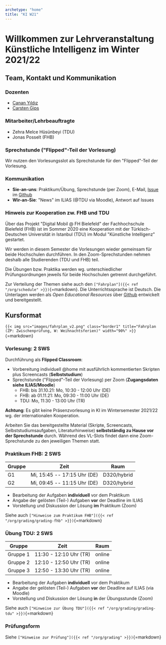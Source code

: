 ```yaml
---
archetype: "home"
title: "KI W21"
---
```



# Willkommen zur Lehrveranstaltung Künstliche Intelligenz im Winter 2021/22

## Team, Kontakt und Kommunikation

### Dozenten

-   [Canan Yıldız](mailto:canan.yildiz@tau.edu.tr)
-   [Carsten Gips](https://www.fh-bielefeld.de/minden/ueber-uns/personenverzeichnis/carsten-gips)

### Mitarbeiter/Lehrbeauftragte

-   Zehra Melce Hüsünbeyi (TDU)
-   Jonas Posselt (FHB)

### Sprechstunde ("Flipped"-Teil der Vorlesung)

Wir nutzen den Vorlesungsslot als Sprechstunde für den "Flipped"-Teil der Vorlesung.

### Kommunikation

-   **Sie-an-uns**: Praktikum/Übung, Sprechstunde (per Zoom), E-Mail,
    [Issue](https://github.com/KI-Vorlesung/Lecture/issues/new/choose) im
    [Github](https://github.com/KI-Vorlesung/Lecture)
-   **Wir-an-Sie**: "News" im ILIAS (@TDU via Moodle), Antwort auf Issues

### Hinweis zur Kooperation zw. FHB und TDU

Über das Projekt "Digital Mobil @ FH Bielefeld" der Fachhochschule Bielefeld (FHB) ist im Sommer 2020
eine Kooperation mit der Türkisch-Deutschen Universität in Istanbul (TDU) im Modul "Künstliche
Intelligenz" gestartet.

Wir werden in diesem Semester die Vorlesungen wieder gemeinsam für beide Hochschulen durchführen.
In den Zoom-Sprechstunden nehmen deshalb alle Studierenden (TDU und FHB) teil.

Die Übungen bzw. Praktika werden wg. unterschiedlicher Prüfungsordnungen jeweils für beide
Hochschulen getrennt durchgeführt.

Zur Verteilung der Themen siehe auch den `["Fahrplan"]({{< ref "/org/schedule" >}})`{=markdown}.
Die Unterrichtssprache ist Deutsch. Die Unterlagen werden als *Open Educational Resources* über
[Github](https://github.com/KI-Vorlesung/Lecture) entwickelt und bereitgestellt.


## Kursformat

`{{< img src="images/fahrplan_v2.png" class="border1" title="Fahrplan (ZP: Zwischenprüfung, W: Weihnachtsferien)" width="90%" >}}`{=markdown}

### Vorlesung: 2 SWS

Durchführung als **Flipped Classroom**:
*   Vorbereitung individuell \@home mit ausführlich kommentierten Skripten plus Screencasts
    (**Selbststudium**)
*   Sprechstunde ("Flipped"-Teil der Vorlesung) per Zoom (**Zugangsdaten siehe ILIAS/Moodle**)
    *   FHB: bis 31.10.21: Mo, 10:30 - 12:00 Uhr (DE)
    *   FHB: ab 01.11.21: Mo, 09:30 - 11:00 Uhr (DE)
    *   TDU: Mo, 11:30 - 13:00 Uhr (TR)

**Achtung**: Es gibt keine Präsenzvorlesung in KI im Wintersemester 2021/22 wg. der internationalen Kooperation.

Arbeiten Sie das bereitgestellte Material (Skripte, Screencasts, Selbststudiumsaufgaben,
Literaturhinweise) **selbstständig zu Hause vor der Sprechstunde** durch. Während des
VL-Slots findet dann eine Zoom-Sprechstunde zu den jeweiligen Themen statt.

### Praktikum FHB: 2 SWS

| Gruppe | Zeit                        | Raum        |
|--------|-----------------------------|-------------|
| G1     | Mi, 15:45 -- 17:15 Uhr (DE) | D320/hybrid |
| G2     | Mi, 09:45 -- 11:15 Uhr (DE) | D320/hybrid |

-   Bearbeitung der Aufgaben **individuell** vor dem Praktikum
-   Angabe der gelösten (Teil-) Aufgaben **vor** der Deadline im ILIAS
-   Vorstellung und Diskussion der Lösung **im** Praktikum (Zoom)

Siehe auch `["Hinweise zum Praktikum FHB"]({{< ref "/org/grading/grading-fhb" >}})`{=markdown}

### Übung TDU: 2 SWS

| Gruppe   | Zeit                   | Raum   |
|----------|------------------------|--------|
| Gruppe 1 | 11:30 - 12:10 Uhr (TR) | online |
| Gruppe 2 | 12:10 - 12:50 Uhr (TR) | online |
| Gruppe 3 | 12:50 - 13:30 Uhr (TR) | online |


-   Bearbeitung der Aufgaben **individuell** vor dem Praktikum
-   Angabe der gelösten (Teil-) Aufgaben **vor** der Deadline auf ILIAS (via Moodle)
-   Vorstellung und Diskussion der Lösung **in** der Übungsstunde (Zoom)

Siehe auch `["Hinweise zur Übung TDU"]({{< ref "/org/grading/grading-tdu" >}})`{=markdown}

### Prüfungsform

Siehe `["Hinweise zur Prüfung"]({{< ref "/org/grading" >}})`{=markdown}
